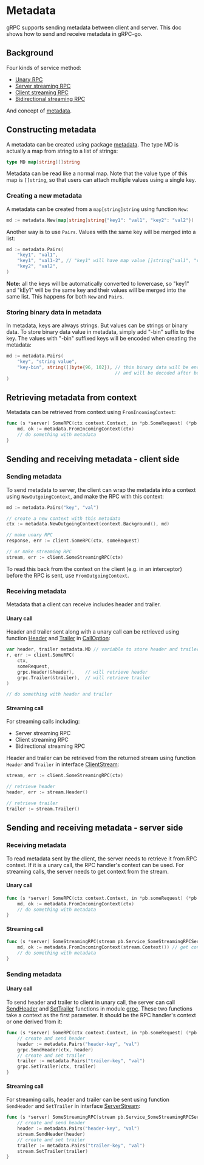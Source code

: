 # Metadata

gRPC supports sending metadata between client and server.
This doc shows how to send and receive metadata in gRPC-go.

## Background

Four kinds of service method:

- [Unary RPC](https://grpc.io/docs/guides/concepts.html#unary-rpc)
- [Server streaming RPC](https://grpc.io/docs/guides/concepts.html#server-streaming-rpc)
- [Client streaming RPC](https://grpc.io/docs/guides/concepts.html#client-streaming-rpc)
- [Bidirectional streaming RPC](https://grpc.io/docs/guides/concepts.html#bidirectional-streaming-rpc)

And concept of [metadata](https://grpc.io/docs/guides/concepts.html#metadata).

## Constructing metadata

A metadata can be created using package [metadata](https://godoc.org/google.golang.org/grpc/metadata).
The type MD is actually a map from string to a list of strings:

```go
type MD map[string][]string
```

Metadata can be read like a normal map.
Note that the value type of this map is `[]string`,
so that users can attach multiple values using a single key.

### Creating a new metadata

A metadata can be created from a `map[string]string` using function `New`:

```go
md := metadata.New(map[string]string{"key1": "val1", "key2": "val2"})
```

Another way is to use `Pairs`.
Values with the same key will be merged into a list:

```go
md := metadata.Pairs(
    "key1", "val1",
    "key1", "val1-2", // "key1" will have map value []string{"val1", "val1-2"}
    "key2", "val2",
)
```

__Note:__ all the keys will be automatically converted to lowercase,
so "key1" and "kEy1" will be the same key and their values will be merged into the same list.
This happens for both `New` and `Pairs`.

### Storing binary data in metadata

In metadata, keys are always strings. But values can be strings or binary data.
To store binary data value in metadata, simply add "-bin" suffix to the key.
The values with "-bin" suffixed keys will be encoded when creating the metadata:

```go
md := metadata.Pairs(
    "key", "string value",
    "key-bin", string([]byte{96, 102}), // this binary data will be encoded (base64) before sending
                                        // and will be decoded after being transferred.
)
```

## Retrieving metadata from context

Metadata can be retrieved from context using `FromIncomingContext`:

```go
func (s *server) SomeRPC(ctx context.Context, in *pb.SomeRequest) (*pb.SomeResponse, err) {
    md, ok := metadata.FromIncomingContext(ctx)
    // do something with metadata
}
```

## Sending and receiving metadata - client side

[//]: # "TODO: uncomment next line after example source added"
[//]: # "Real metadata sending and receiving examples are available [here](TODO:example_dir)."

### Sending metadata

To send metadata to server, the client can wrap the metadata into a context using `NewOutgoingContext`, and make the RPC with this context:

```go
md := metadata.Pairs("key", "val")

// create a new context with this metadata
ctx := metadata.NewOutgoingContext(context.Background(), md)

// make unary RPC
response, err := client.SomeRPC(ctx, someRequest)

// or make streaming RPC
stream, err := client.SomeStreamingRPC(ctx)
```

To read this back from the context on the client (e.g. in an interceptor) before the RPC is sent, use `FromOutgoingContext`.

### Receiving metadata

Metadata that a client can receive includes header and trailer.

#### Unary call

Header and trailer sent along with a unary call can be retrieved using function [Header](https://godoc.org/google.golang.org/grpc#Header) and [Trailer](https://godoc.org/google.golang.org/grpc#Trailer) in [CallOption](https://godoc.org/google.golang.org/grpc#CallOption):

```go
var header, trailer metadata.MD // variable to store header and trailer
r, err := client.SomeRPC(
    ctx,
    someRequest,
    grpc.Header(&header),    // will retrieve header
    grpc.Trailer(&trailer),  // will retrieve trailer
)

// do something with header and trailer
```

#### Streaming call

For streaming calls including:

- Server streaming RPC
- Client streaming RPC
- Bidirectional streaming RPC

Header and trailer can be retrieved from the returned stream using function `Header` and `Trailer` in interface [ClientStream](https://godoc.org/google.golang.org/grpc#ClientStream):

```go
stream, err := client.SomeStreamingRPC(ctx)

// retrieve header
header, err := stream.Header()

// retrieve trailer
trailer := stream.Trailer()

```

## Sending and receiving metadata - server side

[//]: # "TODO: uncomment next line after example source added"
[//]: # "Real metadata sending and receiving examples are available [here](TODO:example_dir)."

### Receiving metadata

To read metadata sent by the client, the server needs to retrieve it from RPC context.
If it is a unary call, the RPC handler's context can be used.
For streaming calls, the server needs to get context from the stream.

#### Unary call

```go
func (s *server) SomeRPC(ctx context.Context, in *pb.someRequest) (*pb.someResponse, error) {
    md, ok := metadata.FromIncomingContext(ctx)
    // do something with metadata
}
```

#### Streaming call

```go
func (s *server) SomeStreamingRPC(stream pb.Service_SomeStreamingRPCServer) error {
    md, ok := metadata.FromIncomingContext(stream.Context()) // get context from stream
    // do something with metadata
}
```

### Sending metadata

#### Unary call

To send header and trailer to client in unary call, the server can call [SendHeader](https://godoc.org/google.golang.org/grpc#SendHeader) and [SetTrailer](https://godoc.org/google.golang.org/grpc#SetTrailer) functions in module [grpc](https://godoc.org/google.golang.org/grpc).
These two functions take a context as the first parameter.
It should be the RPC handler's context or one derived from it:

```go
func (s *server) SomeRPC(ctx context.Context, in *pb.someRequest) (*pb.someResponse, error) {
    // create and send header
    header := metadata.Pairs("header-key", "val")
    grpc.SendHeader(ctx, header)
    // create and set trailer
    trailer := metadata.Pairs("trailer-key", "val")
    grpc.SetTrailer(ctx, trailer)
}
```

#### Streaming call

For streaming calls, header and trailer can be sent using function `SendHeader` and `SetTrailer` in interface [ServerStream](https://godoc.org/google.golang.org/grpc#ServerStream):

```go
func (s *server) SomeStreamingRPC(stream pb.Service_SomeStreamingRPCServer) error {
    // create and send header
    header := metadata.Pairs("header-key", "val")
    stream.SendHeader(header)
    // create and set trailer
    trailer := metadata.Pairs("trailer-key", "val")
    stream.SetTrailer(trailer)
}
```
